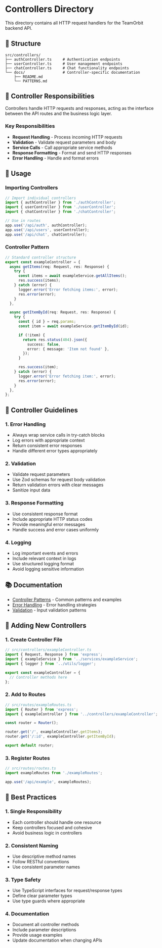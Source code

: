 # Controllers Directory

This directory contains all HTTP request handlers for the TeamOrbit backend API.

## 📁 Structure

```
src/controllers/
├── authController.ts     # Authentication endpoints
├── userController.ts     # User management endpoints
├── chatController.ts     # Chat functionality endpoints
└── docs/                 # Controller-specific documentation
    ├── README.md
    └── PATTERNS.md
```

## 🎯 Controller Responsibilities

Controllers handle HTTP requests and responses, acting as the interface between the API routes and the business logic layer.

### Key Responsibilities

- **Request Handling** - Process incoming HTTP requests
- **Validation** - Validate request parameters and body
- **Service Calls** - Call appropriate service methods
- **Response Formatting** - Format and send HTTP responses
- **Error Handling** - Handle and format errors

## 🚀 Usage

### Importing Controllers

```typescript
// Import individual controllers
import { authController } from './authController';
import { userController } from './userController';
import { chatController } from './chatController';

// Use in routes
app.use('/api/auth', authController);
app.use('/api/users', userController);
app.use('/api/chat', chatController);
```

### Controller Pattern

```typescript
// Standard controller structure
export const exampleController = {
  async getItems(req: Request, res: Response) {
    try {
      const items = await exampleService.getAllItems();
      res.success(items);
    } catch (error) {
      logger.error('Error fetching items:', error);
      res.error(error);
    }
  },

  async getItemById(req: Request, res: Response) {
    try {
      const { id } = req.params;
      const item = await exampleService.getItemById(id);

      if (!item) {
        return res.status(404).json({
          success: false,
          error: { message: 'Item not found' },
        });
      }

      res.success(item);
    } catch (error) {
      logger.error('Error fetching item:', error);
      res.error(error);
    }
  },
};
```

## 🔧 Controller Guidelines

### 1. Error Handling

- Always wrap service calls in try-catch blocks
- Log errors with appropriate context
- Return consistent error responses
- Handle different error types appropriately

### 2. Validation

- Validate request parameters
- Use Zod schemas for request body validation
- Return validation errors with clear messages
- Sanitize input data

### 3. Response Formatting

- Use consistent response format
- Include appropriate HTTP status codes
- Provide meaningful error messages
- Handle success and error cases uniformly

### 4. Logging

- Log important events and errors
- Include relevant context in logs
- Use structured logging format
- Avoid logging sensitive information

## 📚 Documentation

- [Controller Patterns](./docs/PATTERNS.md) - Common patterns and examples
- [Error Handling](./docs/ERROR_HANDLING.md) - Error handling strategies
- [Validation](./docs/VALIDATION.md) - Input validation patterns

## 🔧 Adding New Controllers

### 1. Create Controller File

```typescript
// src/controllers/exampleController.ts
import { Request, Response } from 'express';
import { exampleService } from '../services/exampleService';
import { logger } from '../utils/logger';

export const exampleController = {
  // Controller methods here
};
```

### 2. Add to Routes

```typescript
// src/routes/exampleRoutes.ts
import { Router } from 'express';
import { exampleController } from '../controllers/exampleController';

const router = Router();

router.get('/', exampleController.getItems);
router.get('/:id', exampleController.getItemById);

export default router;
```

### 3. Register Routes

```typescript
// src/routes/routes.ts
import exampleRoutes from './exampleRoutes';

app.use('/api/example', exampleRoutes);
```

## 🎨 Best Practices

### 1. Single Responsibility

- Each controller should handle one resource
- Keep controllers focused and cohesive
- Avoid business logic in controllers

### 2. Consistent Naming

- Use descriptive method names
- Follow RESTful conventions
- Use consistent parameter names

### 3. Type Safety

- Use TypeScript interfaces for request/response types
- Define clear parameter types
- Use type guards where appropriate

### 4. Documentation

- Document all controller methods
- Include parameter descriptions
- Provide usage examples
- Update documentation when changing APIs
